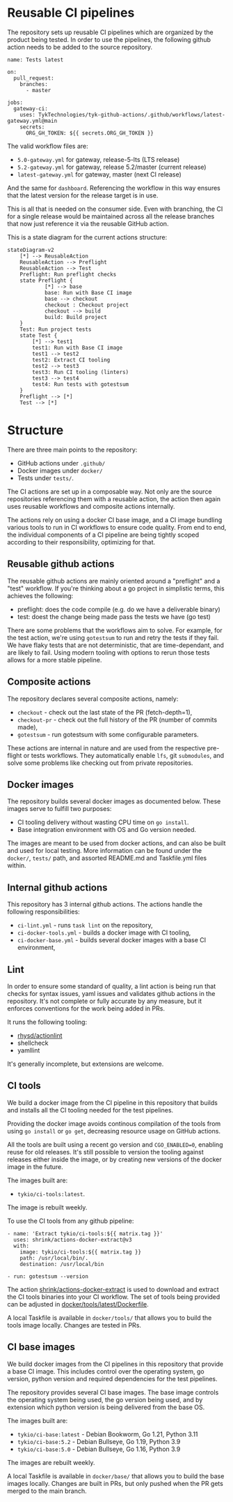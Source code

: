 # Reusable CI pipelines

The repository sets up reusable CI pipelines which are organized by the
product being tested. In order to use the pipelines, the following github
action needs to be added to the source repository.

```
name: Tests latest

on:
  pull_request:
    branches:
      - master

jobs:
  gateway-ci:
    uses: TykTechnologies/tyk-github-actions/.github/workflows/latest-gateway.yml@main
    secrets:
      ORG_GH_TOKEN: ${{ secrets.ORG_GH_TOKEN }}
```

The valid workflow files are:

- `5.0-gateway.yml` for gateway, release-5-lts (LTS release)
- `5.2-gateway.yml` for gateway, release 5.2/master (current release)
- `latest-gateway.yml` for gateway, master (next CI release)

And the same for `dashboard`. Referencing the workflow in this way
ensures that the latest version for the release target is in use.

This is all that is needed on the consumer side. Even with branching, the CI
for a single release would be maintained across all the release branches that
now just reference it via the reusable GitHub action.

This is a state diagram for the current actions structure:

```mermaid
stateDiagram-v2
    [*] --> ReusableAction
    ReusableAction --> Preflight
    ReusableAction --> Test
    Preflight: Run preflight checks
    state Preflight {
            [*] --> base
            base: Run with Base CI image
            base --> checkout
            checkout : Checkout project
            checkout --> build
            build: Build project
    }
    Test: Run project tests
    state Test {
        [*] --> test1
        test1: Run with Base CI image
        test1 --> test2
        test2: Extract CI tooling
        test2 --> test3
        test3: Run CI tooling (linters)
        test3 --> test4
        test4: Run tests with gotestsum
    }
    Preflight --> [*]
    Test --> [*]
```

# Structure

There are three main points to the repository:

- GitHub actions under `.github/`
- Docker images under `docker/`
- Tests under `tests/`.

The CI actions are set up in a composable way. Not only are the source
repositories referencing them with a reusable action, the action then
again uses reusable workflows and composite actions internally.

The actions rely on using a docker CI base image, and a CI image bundling
various tools to run in CI workflows to ensure code quality. From end to
end, the individual components of a CI pipeline are being tightly scoped
according to their responsibility, optimizing for that.

## Reusable github actions

The reusable github actions are mainly oriented around a "preflight" and
a "test" workflow. If you're thinking about a go project in simplistic
terms, this achieves the following:

- preflight: does the code compile (e.g. do we have a deliverable binary)
- test: doest the change being made pass the tests we have (go test)

There are some problems that the workflows aim to solve. For example, for
the test action, we're using `gotestsum` to run and retry the tests if
they fail. We have flaky tests that are not deterministic, that are
time-dependant, and are likely to fail. Using modern tooling with options
to rerun those tests allows for a more stable pipeline.

## Composite actions

The repository declares several composite actions, namely:

- `checkout` - check out the last state of the PR (fetch-depth=1),
- `checkout-pr` - check out the full history of the PR (number of commits made),
- `gotestsum` - run gotestsum with some configurable parameters.

These actions are internal in nature and are used from the respective
pre-flight or tests workflows. They automatically enable `lfs`, git
`submodules`, and solve some problems like checking out from private
repositories.

## Docker images

The repository builds several docker images as documented below. These
images serve to fulfill two purposes:

- CI tooling delivery without wasting CPU time on `go install`.
- Base integration environment with OS and Go version needed.

The images are meant to be used from docker actions, and can also be
built and used for local testing. More information can be found under the
`docker/`, `tests/` path, and assorted README.md and Taskfile.yml files
within.

## Internal github actions

This repository has 3 internal github actions. The actions handle the
following responsibilities:

- `ci-lint.yml` - runs `task lint` on the repository,
- `ci-docker-tools.yml` - builds a docker image with CI tooling,
- `ci-docker-base.yml` - builds several docker images with a base CI environment,

## Lint

In order to ensure some standard of quality, a lint action is being run
that checks for syntax issues, yaml issues and validates github actions
in the repository. It's not complete or fully accurate by any measure,
but it enforces conventions for the work being added in PRs.

It runs the following tooling:

- [rhysd/actionlint](https://github.com/rhysd/actionlint)
- shellcheck
- yamllint

It's generally incomplete, but extensions are welcome.

## CI tools

We build a docker image from the CI pipeline in this repository that
builds and installs all the CI tooling needed for the test pipelines.

Providing the docker image avoids continous compilation of the tools from
using `go install` or `go get`, decreasing resource usage on GitHub
actions.

All the tools are built using a recent go version and `CGO_ENABLED=0`,
enabling reuse for old releases. It's still possible to version the
tooling against releases either inside the image, or by creating new
versions of the docker image in the future.

The images built are:

- `tykio/ci-tools:latest`.

The image is rebuilt weekly.

To use the CI tools from any github pipeline:

```
- name: 'Extract tykio/ci-tools:${{ matrix.tag }}'
  uses: shrink/actions-docker-extract@v3
  with:
    image: tykio/ci-tools:${{ matrix.tag }}
    path: /usr/local/bin/.
    destination: /usr/local/bin

- run: gotestsum --version
```

The action
[shrink/actions-docker-extract](https://github.com/shrink/actions-docker-extract)
is used to download and extract the CI tools binaries into your CI
workflow. The set of tools being provided can be adjusted in
[docker/tools/latest/Dockerfile](https://github.com/TykTechnologies/tyk-github-actions/blob/main/docker/tools/latest/Dockerfile).

A local Taskfile is available in `docker/tools/` that allows you to build
the tools image locally. Changes are tested in PRs.

## CI base images

We build docker images from the CI pipelines in this repository that
provide a base CI image. This includes control over the operating system,
go version, python version and required dependencies for the test
pipelines.

The repository provides several CI base images. The base image controls
the operating system being used, the go version being used, and by
extension which python version is being delivered from the base OS.

The images built are:

- `tykio/ci-base:latest` - Debian Bookworm, Go 1.21, Python 3.11
- `tykio/ci-base:5.2` - Debian Bullseye, Go 1.19, Python 3.9
- `tykio/ci-base:5.0` - Debian Bullseye, Go 1.16, Python 3.9

The images are rebuilt weekly.

A local Taskfile is available in `docker/base/` that allows you to build
the base images locally. Changes are built in PRs, but only pushed when
the PR gets merged to the main branch.
